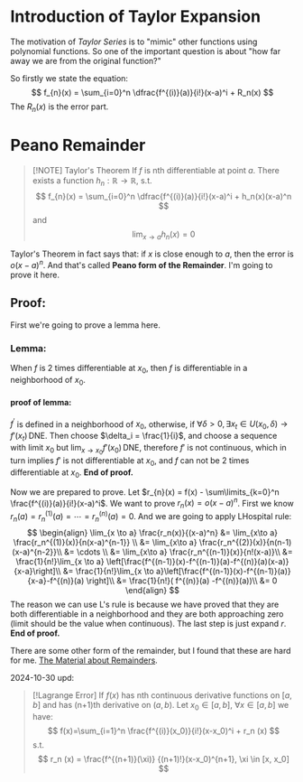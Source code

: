 # Introduction of Taylor Expansion
The motivation of *Taylor Series* is to "mimic" other functions using polynomial functions.
So one of the important question is about "how far away we are from the original function?"

So firstly we state the equation:
$$
f_{n}(x) = \sum_{i=0}^n \dfrac{f^{(i)}(a)}{i!}(x-a)^i + R_n(x)
$$
The $R_n (x)$ is the error part.

# Peano Remainder
> [!NOTE] Taylor's Theorem
> If $f$ is nth differentiable at point $a$. There exists a function $h_n: \mathbb R \rightarrow \mathbb R$, s.t.
> $$
> f_{n}(x) = \sum_{i=0}^n \dfrac{f^{(i)}(a)}{i!}(x-a)^i + h_n(x)(x-a)^n
> $$
> and
> $$
> \lim_{x\rightarrow a} h_n(x) = 0
> $$

Taylor's Theorem in fact says that: if $x$ is close enough to $a$, then the error is $o(x-a)^n$.
And that's called **Peano form of the Remainder**.
I'm going to prove it here.

## **Proof:**
First we're going to prove a lemma here.
### Lemma:
When $f$ is 2 times differentiable at $x_0$, then $f$ is differentiable in a neighborhood of $x_0$.
#### proof of lemma:
$f^{'}$ is defined in a neighborhood of $x_0$, otherwise, if $\forall \delta \gt 0, \exists x_t \in U(x_0, \delta) \to f'(x_t) \,\text{DNE}$. Then choose $\delta_i = \frac{1}{i}$, and choose a sequence with limit $x_0$ but $\lim_{x\to x_0} f'(x_0) \,\text{DNE}$, therefore $f'$ is not continuous, which in turn implies $f'$ is not differentiable at $x_{0}$, and $f$ can not be 2 times differentiable at $x_{0}$.
**End of proof.**

Now we are prepared to prove.
Let $r_{n}(x) = f(x) - \sum\limits_{k=0}^n \frac{f^{(i)}(a)}{i!}(x-a)^i$. We want to prove $r_{n}(x) = o(x-a)^n$.
First we know $r_{n}(a) = r_{n}^{(1)}(a) = \cdots = r_{n}^{(n)}(a) = 0$.
And we are going to apply LHospital rule:
$$
\begin{align}
\lim_{x \to a} \frac{r_n(x)}{(x-a)^n} &= \lim_{x\to a} \frac{r_n^{(1)}(x)}{n(x-a)^{n-1}} \\
&= \lim_{x\to a} \frac{r_n^{(2)}(x)}{n(n-1)(x-a)^{n-2}}\\
&= \cdots \\
&= \lim_{x\to a} \frac{r_n^{(n-1)}(x)}{n!(x-a)}\\
&= \frac{1}{n!}\lim_{x \to a} \left[\frac{f^{(n-1)}(x)-f^{(n-1)}(a)-f^{(n)}(a)(x-a)}{x-a}\right]\\
&= \frac{1}{n!}\lim_{x \to a}\left[\frac{f^{(n-1)}(x)-f^{(n-1)}(a)}{x-a}-f^{(n)}(a) \right]\\
&= \frac{1}{n!}( f^{(n)}(a) -f^{(n)}(a))\\
&= 0
\end{align}
$$
The reason we can use L's rule is because we have proved that they are both differentiable in a neighborhood and they are both approaching zero (limit should be the value when continuous). The last step is just expand $r$.
**End of proof.**

There are some other form of the remainder, but I found that these are hard for me.
[The Material about Remainders](https://zhuanlan.zhihu.com/p/550513650).

2024-10-30 upd:

> [!Lagrange Error]
> If $f(x)$ has nth continuous derivative functions on $[a, b]$ and has (n+1)th derivative on $(a, b)$. Let $x_0 \in [a, b]$, $\forall x \in [a, b]$ we have:
> $$
> f(x)=\sum_{i=1}^n \frac{f^{(i)}(x_0)}{i!}(x-x_0)^i + r_n (x)
> $$
> s.t.
> $$
> r_n (x) = \frac{f^{(n+1)}(\xi)} {(n+1)!}(x-x_0)^{n+1}, \xi \in [x, x_0]
> $$


